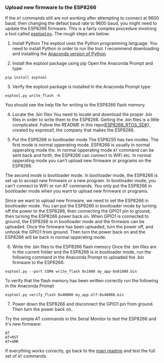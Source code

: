 ### Upload new firmware to the ESP8266

If the ```AT``` commands still are not working after attempting to connect at 9600 baud, then changing the defaut baud rate to 9600 baud, you might need to update the ESP8266 firmware. This is a fairly complex procedure involving a tool called [esptool.py](https://github.com/espressif/esptool). The rough steps are below:

1. Install Python
The esptool uses the Python programming language. You need to install Python in order to run the tool. I recommend downloading and installing the [Anaconda version of Python](https://www.anaconda.com/download).

2. Install the esptool package using pip
Open the Anaconda Prompt and type:

```
pip install esptool
```

3. Verify the esptool package is installed
In the Anaconda Prompt type:

```
esptool.py write_flash -h
```

You should see the help file for writing to the ESP8266 flash memory.

4. Locate the .bin files
You need to locate and download the proper .bin files in order to write them to the ESP8266. Getting the .bin files is a little complicated. Follow the README in this repo([ESP8266_RTOS_SDK](https://github.com/espressif/ESP8266_RTOS_SDK)), created by espressif, the company that makes the ESP8266.

5. Put the ESP8266 in bootloader mode
The ESP8255 has two modes. The first mode is normal opperating mode. ESP8266 is usually in normal opperating mode the. In normal opperating mode ```AT``` command can be sent back and forth, the ESP8266 can connect to WiFi etc. In normal opperating mode you can't upload new firmware or programs on the ESP8266. 

The second mode is bootloader mode. In bootloader mode, the ESP8266 is set up to accept new firmware or a new program. In bootloader mode, you can't connect to WiFi or run AT commands. You only put the ESP8266 in bootloader mode when you want to upload new firmware or programs. 

Since we want to upload new firmware, we need to set the ESP8266 in bootloader mode. You can put the ESP8266 in bootloader mode by turning off the power to the ESP8266, then connecting the GPIO1 pin to ground, then turning the ESP8266 power back on. When GPIO1 is connected to ground, the ESP8266 is in bootloader mode and the firmware can be uploaded. Once the firmware has been uploaded, turn the power off, and unhook the GPIO1 from ground. Then turn the power back on and the ESP8266 will be back in normal opperating mode.

6. Write the .bin files to the ESP8266 flash memory
Once the .bin files are in the current folder and the ESP8266 is in bootloader mode, run the following command in the Anaconda Prompt to uploaded the .bin firmware to the ESP8266:

```
esptool.py --port COM4 write_flash 0x1000 my_app-0x01000.bin
```

To verify that the flash memory has been written correctly run the following in the Anaconda Prompt

```
esptool.py verify_flash 0x40000 my_app.elf-0x40000.bin
```

7. Power down the ESP8266 and disconnect the GPIO1 pin from ground. Then turn the power back on. 

Try the simple AT commands in the Serial Monitor to test the ESP8266 and it's new firmware:

```
AT
AT+RST
AT+GMR
```

If everything works correctly, go back to the [main readme](../README.md) and test the full set of ```AT``` commands.
